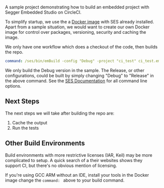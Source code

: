 A sample project demonstrating how to build an embedded project with Segger Embedded Studio on CircleCI. 

To simplify startup, we use the a [Docker image](https://hub.docker.com/r/vicarahq/segger-embedded-studio/tags?page=1&ordering=last_updated) with SES already installed. Apart from a sample situation, we would want to create our own Docker image for control over packages, versioning, security and caching the image.

We only have one workflow which does a checkout of the code, then builds the repo. 
```yaml
command: /ses/bin/emBuild -config "Debug" -project "ci_test" ci_test.emProject
```
We only build the Debug version in the sample. The Release, or other configurations, could be built by simply changing "Debug" to "Release" in the above command. See the [SES Documentation](https://studio.segger.com/index.htm?https://studio.segger.com/emBuild.htm) for all command line options.

## Next Steps
The next steps we will take after building the repo are:
1. Cache the output
2. Run the tests

## Other Build Environments
Build environments with more restrictive licenses (IAR, Keil) may be more complicated to setup. A quick search of a their websites shows they support CI, but there's no obvious mention of licensing. 

If you're using GCC ARM without an IDE, install your tools in the Docker image change the `command: ` above to your build command. 
